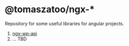 # @tomaszatoo/ngx-*

Repository for some useful libraries for angular projects.

1. [ngx-wp-api](./projects/tomaszatoo/ngx-wp-api/)
2. ... TBD
